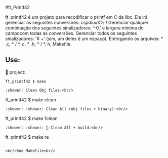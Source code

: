 #ft_Printf42

ft_printf42 é um projeto para recodificar o printf em C da libc. Ele irá gerenciar as seguintes conversões: cspdiuxX% !
Gerenciar qualquer combinação dos seguintes sinalizadores: '-0.' e largura mínima do campocom todas as conversões.
Gerenciar todos os seguintes sinalizadores: '# +' (sim, um deles é um espaço).
Entregando os arquivos: * .c, * / *. c, * .h, * / *. h, Makefile. <br/>

## Use:

🚧 project:<br/>
```
ft_printf42 $ make

:shower: Clean Obj files:<br/>
```
ft_printf42 $ make clean
```
:shower: :shower: Clean All (obj files + binary):<br/>
```
ft_printf42 $ make fclean
```
:shower: :shower: 🚧 Clean All + build:<br/>
```
ft_printf42 $ make re
```

<br/>See Makefile<br/>
